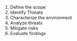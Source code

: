 1. Define the scope
2. Identify Threats
3. Characterize the environment
4. Analyze threats
5. Mitigate risks
6. Evaluate findings
